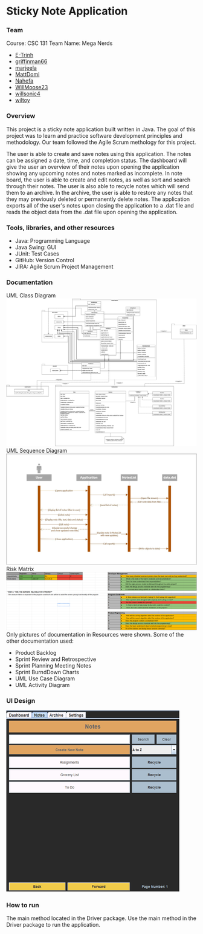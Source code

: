 # Sticky Note Application

### Team
Course: CSC 131
Team Name: Mega Nerds
- [E-Trinh](https://github.com/E-Trinh)
- [griffinman66](https://github.com/griffinman66)
- [marjeela](https://github.com/marjeela)
- [MattDomi](https://github.com/MattDomi)
- [Nahefa](https://github.com/Nahefa)
- [WillMoose23](https://github.com/WillMoose23)
- [willsonic4](https://github.com/willsonic4)
- [wiltoy](https://github.com/wiltoy)

### Overview
This project is a sticky note application built written in Java. The goal of this project was to learn and practice software development principles and methodology. Our team followed the Agile Scrum methology for this project.

The user is able to create and save notes using this application. The notes can be assigned a date, time, and completion status. The dashboard will give the user an overview of their notes upon opening the application showing any upcoming notes and notes marked as incomplete. In note board, the user is able to create and edit notes, as well as sort and search through their notes. The user is also able to recycle notes which will send them to an archive. In the archive, the user is able to restore any notes that they may previously deleted or permanently delete notes. The application exports all of the user's notes upon closing the application to a .dat file and reads the object data from the .dat file upon opening the application.

### Tools, libraries, and other resources
- Java: Programming Language
- Java Swing: GUI
- JUnit: Test Cases
- GitHub: Version Control
- JIRA: Agile Scrum Project Management

### Documentation
UML Class Diagram
![UML Class Diagram](/Resources/class_diagram.png)
UML Sequence Diagram
![UML Sequence Diagram](/Resources/sequence_diagram.png)
Risk Matrix
![Risk Matrix](/Resources/risk_matrix.png)
Only pictures of documentation in Resources were shown.
Some of the other documentation used:
- Product Backlog
- Sprint Review and Retrospective
- Sprint Planning Meeting Notes
- Sprint BurndDown Charts
- UML Use Case Diagram
- UML Activity Diagram

### UI Design
![Finished Product GUI](/Resources/ui.png)

### How to run
The main method located in the Driver package. Use the main method in the Driver package to run the application.
